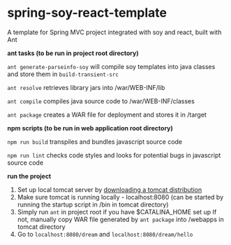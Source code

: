 # spring-soy-react-template
A template for Spring MVC project integrated with soy and react, built with Ant

**ant tasks (to be run in project root directory)**

`ant generate-parseinfo-soy` will compile soy templates into java classes and store them in `build-transient-src`

`ant resolve` retrieves library jars into /war/WEB-INF/lib

`ant compile` compiles java source code to /war/WEB-INF/classes

`ant package` creates a WAR file for deployment and stores it in /target

**npm scripts (to be run in web application root directory)**

`npm run build` transpiles and bundles javascript source code

`npm run lint` checks code styles and looks for potential bugs in javascript source code

**run the project**

1. Set up local tomcat server by [downloading a tomcat distribution](https://tomcat.apache.org/download-90.cgi)
2. Make sure tomcat is running locally - localhost:8080 (can be started by running the startup script in /bin in tomcat directory)
3. Simply run `ant` in project root if you have $CATALINA_HOME set up
   If not, manually copy WAR file generated by `ant package` into /webapps in tomcat directory
4. Go to `localhost:8080/dream` and `localhost:8080/dream/hello`
